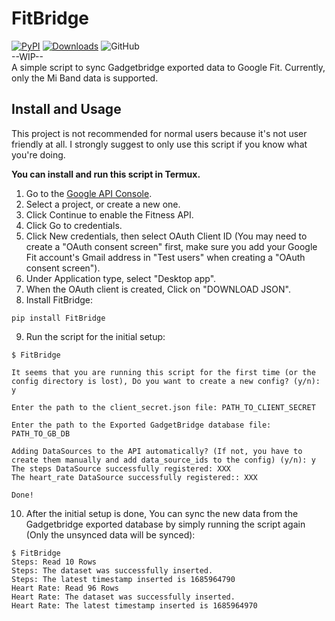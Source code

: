 # FitBridge
[![PyPI](https://img.shields.io/pypi/v/FitBridge)](https://pypi.org/project/FitBridge/)
[![Downloads](https://static.pepy.tech/badge/fitbridge)](https://pepy.tech/project/fitbridge)
![GitHub](https://img.shields.io/github/license/moh53n/FitBridge?color=black)    
--WIP--    
A simple script to sync Gadgetbridge exported data to Google Fit. Currently, only the Mi Band data is supported.

## Install and Usage

This project is not recommended for normal users because it's not user friendly at all. I strongly suggest to only use this script if you know what you're doing.   
    
**You can install and run this script in Termux.**    
    
1. Go to the [Google API Console](https://console.cloud.google.com/flows/enableapi?apiid=fitness).    
2. Select a project, or create a new one.    
3. Click Continue to enable the Fitness API.    
4. Click Go to credentials.    
5. Click New credentials, then select OAuth Client ID (You may need to create a "OAuth consent screen" first, make sure you add your Google Fit account's Gmail address in "Test users" when creating a "OAuth consent screen").    
6. Under Application type, select "Desktop app".    
7. When the OAuth client is created, Click on "DOWNLOAD JSON".
8. Install FitBridge:    
```
pip install FitBridge
```    
9. Run the script for the initial setup:
```
$ FitBridge 

It seems that you are running this script for the first time (or the config directory is lost), Do you want to create a new config? (y/n): y

Enter the path to the client_secret.json file: PATH_TO_CLIENT_SECRET

Enter the path to the Exported GadgetBridge database file: PATH_TO_GB_DB

Adding DataSources to the API automatically? (If not, you have to create them manually and add data_source_ids to the config) (y/n): y
The steps DataSource successfully registered: XXX
The heart_rate DataSource successfully registered:: XXX

Done!
```
10. After the initial setup is done, You can sync the new data from the Gadgetbridge exported database by simply running the script again (Only the unsynced data will be synced):
```
$ FitBridge
Steps: Read 10 Rows
Steps: The dataset was successfully inserted.
Steps: The latest timestamp inserted is 1685964790
Heart Rate: Read 96 Rows
Heart Rate: The dataset was successfully inserted.
Heart Rate: The latest timestamp inserted is 1685964970
```
